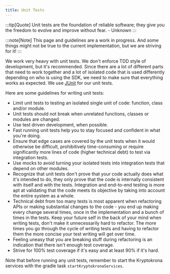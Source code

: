 ```yaml
---
title: Unit Tests
---
```


:::tip[Quote]
Unit tests are the foundation of reliable software; they give you the freedom to evolve 
and improve without fear. - Unknown
:::

:::note[Note]
This page and guidelines are a work in progress. And some things might not be true to the
current implementation, but we are striving for it!
:::

We work very heavy with unit tests. We don't enforce TDD style of development, but it's recommended. 
Since there are a lot of different parts that need to work together and a lot of isolated code that is
used differently depending on who is using the SDK, we need to make sure that everything 
works as expected. We use [JUnit](https://junit.org/junit5/) for our unit tests.

Here are some guidelines for writing unit tests:

- Limit unit tests to testing an isolated single unit of code: function, class and/or module.
- Unit tests should not break when unrelated functions, classes or modules are changed.
- Use test driven development, when possible.
- Fast running unit tests help you to stay focused and confident in what you're doing.
- Ensure that edge cases are covered by the unit tests when it would otherwise be difficult, prohibitively time-consuming or require significantly more lines of code (higher technical debt) to test via integration tests.
- Use mocks to avoid turning your isolated tests into integration tests that depend on other modules.
- Recognize that unit tests don't prove that your code actually does what it's intended to do, they only prove that the code is internally consistent with itself and with the tests. Integration and end-to-end testing is more apt at validating that the code meets its objective by taking into account the entire system as a whole.
- Technical debt from too many tests is most apparent when refactoring APIs or making substantial changes to the code - you end up making every change several times, once in the implementation and a bunch of times in the tests. Keep your future self in the back of your mind when writing tests, don't make it unnecessarily hard to refactor. The more times you go through the cycle of writing tests and having to refactor them the more concise your test writing will get over time.
- Feeling uneasy that you are breaking stuff during refactoring is an indication that there isn't enough test coverage.
- Strive for 100% test coverage if it's easy and at least 90% if it's hard.

Note that before running any unit tests, remember to start the Kryptokrona services with the gradle task `startKryptokronaServices`.
